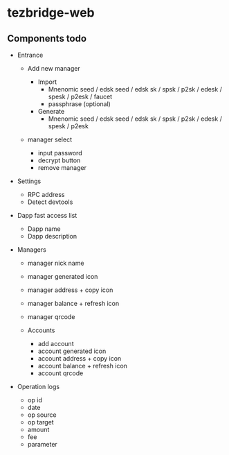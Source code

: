 # tezbridge-web

## Components todo

* Entrance
  * Add new manager
    * Import
      * Mnenomic seed / edsk seed / edsk sk / spsk / p2sk / edesk / spesk / p2esk / faucet
      * passphrase (optional)
    * Generate
      * Mnenomic seed / edsk seed / edsk sk / spsk / p2sk / edesk / spesk / p2esk

  * manager select
    * input password
    * decrypt button
    * remove manager

* Settings
  * RPC address
  * Detect devtools

* Dapp fast access list
  * Dapp name
  * Dapp description


* Managers
  * manager nick name
  * manager generated icon
  * manager address + copy icon
  * manager balance + refresh icon
  * manager qrcode

  * Accounts
    * add account
    * account generated icon
    * account address + copy icon
    * account balance + refresh icon
    * account qrcode

* Operation logs
  * op id
  * date
  * op source
  * op target
  * amount
  * fee
  * parameter
